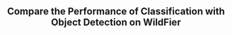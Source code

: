 ## <div align="center">Compare the Performance of Classification with Object Detection on WildFier</div>
